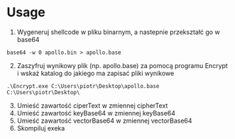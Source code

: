 # Usage
1. Wygeneruj shellcode w pliku binarnym, a nastepnie przekształć go w base64
```
base64 -w 0 apollo.bin > apollo.base
```
2. Zaszyfruj wynikowy plik (np. apollo.base) za pomocą programu Encrypt i wskaż katalog do jakiego ma zapisać pliki wynikowe
```
.\Encrypt.exe C:\Users\piotr\Desktop\apollo.base C:\Users\piotr\Desktop\
```
3. Umieść zawartość ciperText w zmiennej cipherText
4. Umieść zawartość keyBase64 w zmiennej keyBase64
5. Umieść zawartość vectorBase64 w zmiennej vectorBase64
6. Skompiluj exeka
